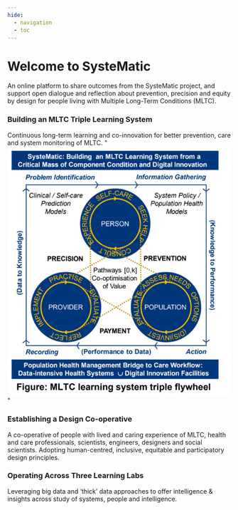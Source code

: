```yaml
---
hide:
  - navigation
  - toc
---
```


# **Welcome to SysteMatic**
An online platform to share outcomes from the SysteMatic project, and support open dialogue and reflection about prevention, precision and equity by design for people living with Multiple Long-Term Conditions (MLTC).

### Building an MLTC Triple Learning System
Continuous long-term learning and co-innovation for better prevention, care and system monitoring of MLTC. 
 "![Triple Flywheel](assets/triple-flywheel.png)"

### Establishing a Design Co-operative
A co-operative of people with lived and caring experience of MLTC, health and care professionals, scientists, engineers, designers and social scientists.
Adopting human-centred, inclusive, equitable and participatory design principles.
    
### Operating Across Three Learning Labs
Leveraging big data and ‘thick’ data approaches to offer intelligence & insights across study of systems, people and intelligence.

